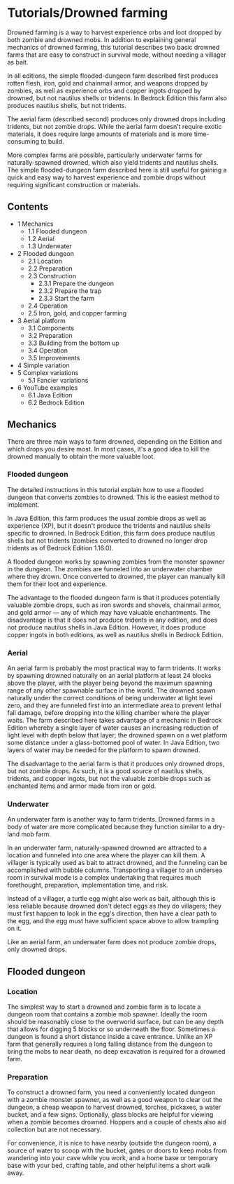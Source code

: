 # Tutorials/Drowned farming
Drowned farming is a way to harvest experience orbs and loot dropped by both zombie and drowned mobs. In addition to explaining general mechanics of drowned farming, this tutorial describes two basic drowned farms that are easy to construct in survival mode, without needing a villager as bait.

In all editions, the simple flooded-dungeon farm described first produces rotten flesh, iron, gold and chainmail armor, and weapons dropped by zombies, as well as experience orbs and copper ingots dropped by drowned, but not nautilus shells or tridents. In Bedrock Edition this farm also produces nautilus shells, but not tridents.

The aerial farm (described second) produces only drowned drops including tridents, but not zombie drops. While the aerial farm doesn't require exotic materials, it does require large amounts of materials and is more time-consuming to build.

More complex farms are possible, particularly underwater farms for naturally-spawned drowned, which also yield tridents and nautilus shells. The simple flooded-dungeon farm described here is still useful for gaining a quick and easy way to harvest experience and zombie drops without requiring significant construction or materials.

## Contents
- 1 Mechanics
	- 1.1 Flooded dungeon
	- 1.2 Aerial
	- 1.3 Underwater
- 2 Flooded dungeon
	- 2.1 Location
	- 2.2 Preparation
	- 2.3 Construction
		- 2.3.1 Prepare the dungeon
		- 2.3.2 Prepare the trap
		- 2.3.3 Start the farm
	- 2.4 Operation
	- 2.5 Iron, gold, and copper farming
- 3 Aerial platform
	- 3.1 Components
	- 3.2 Preparation
	- 3.3 Building from the bottom up
	- 3.4 Operation
	- 3.5 Improvements
- 4 Simple variation
- 5 Complex variations
	- 5.1 Fancier variations
- 6 YouTube examples
	- 6.1 Java Edition
	- 6.2 Bedrock Edition

## Mechanics
There are three main ways to farm drowned, depending on the Edition and which drops you desire most. In most cases, it's a good idea to kill the drowned manually to obtain the more valuable loot.

### Flooded dungeon
The detailed instructions in this tutorial explain how to use a flooded dungeon that converts zombies to drowned. This is the easiest method to implement.

In Java Edition, this farm produces the usual zombie drops as well as experience (XP), but it doesn't produce the tridents and nautilus shells specific to drowned. In Bedrock Edition, this farm does produce nautilus shells but not tridents (zombies converted to drowned no longer drop tridents as of Bedrock Edition 1.16.0).

A flooded dungeon works by spawning zombies from the monster spawner in the dungeon. The zombies are funneled into an underwater chamber where they drown. Once converted to drowned, the player can manually kill them for their loot and experience.

The advantage to the flooded dungeon farm is that it produces potentially valuable zombie drops, such as iron swords and shovels, chainmail armor, and gold armor — any of which may have valuable enchantments. The disadvantage is that it does not produce tridents in any edition, and does not produce nautilus shells in Java Edition. However, it does produce copper ingots in both editions, as well as nautilus shells in Bedrock Edition.

### Aerial
An aerial farm is probably the most practical way to farm tridents. It works by spawning drowned naturally on an aerial platform at least 24 blocks above the player, with the player being beyond the maximum spawning range of any other spawnable surface in the world. The drowned spawn naturally under the correct conditions of being underwater at light level zero, and they are funneled first into an intermediate area to prevent lethal fall damage, before dropping into the killing chamber where the player waits. The farm described here takes advantage of a mechanic in Bedrock Edition whereby a single layer of water causes an increasing reduction of light level with depth below that layer; the drowned spawn on a wet platform some distance under a glass-bottomed pool of water. In Java Edition, two layers of water may be needed for the platform to spawn drowned.

The disadvantage to the aerial farm is that it produces only drowned drops, but not zombie drops. As such, it is a good source of nautilus shells, tridents, and copper ingots, but not the valuable zombie drops such as enchanted items and armor made from iron or gold.

### Underwater
An underwater farm is another way to farm tridents. Drowned farms in a body of water are more complicated because they function similar to a dry-land mob farm.

In an underwater farm, naturally-spawned drowned are attracted to a location and funneled into one area where the player can kill them. A villager is typically used as bait to attract drowned, and the funneling can be accomplished with bubble columns. Transporting a villager to an undersea room in survival mode is a complex undertaking that requires much forethought, preparation, implementation time, and risk.

Instead of a villager, a turtle egg might also work as bait, although this is less reliable because drowned don't detect eggs as they do villagers; they must first happen to look in the egg's direction, then have a clear path to the egg, and the egg must have sufficient space above to allow trampling on it.

Like an aerial farm, an underwater farm does not produce zombie drops, only drowned drops.

## Flooded dungeon
### Location
The simplest way to start a drowned and zombie farm is to locate a dungeon room that contains a zombie mob spawner. Ideally the room should be reasonably close to the overworld surface, but can be any depth that allows for digging 5 blocks or so underneath the floor. Sometimes a dungeon is found a short distance inside a cave entrance. Unlike an XP farm that generally requires a long falling distance from the dungeon to bring the mobs to near death, no deep excavation is required for a drowned farm.

### Preparation
To construct a drowned farm, you need a conveniently located dungeon with a zombie monster spawner, as well as a good weapon to clear out the dungeon, a cheap weapon to harvest drowned, torches, pickaxes, a water bucket, and a few signs. Optionally, glass blocks are helpful for viewing when a zombie becomes drowned. Hoppers and a couple of chests also aid collection but are not necessary.

For convenience, it is nice to have nearby (outside the dungeon room), a source of water to scoop with the bucket, gates or doors to keep mobs from wandering into your cave while you work, and a home base or temporary base with your bed, crafting table, and other helpful items a short walk away.

